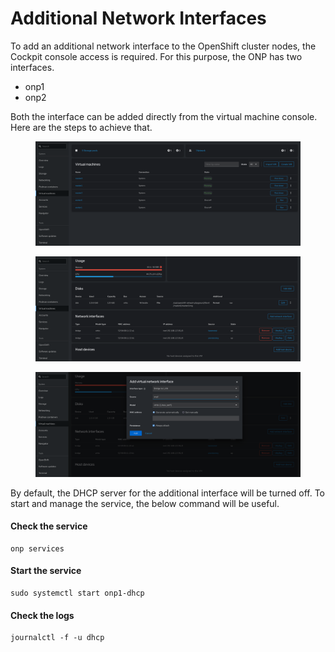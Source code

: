 # Additional Network Interfaces

To add an additional network interface to the OpenShift cluster nodes, the Cockpit console access is required. For this purpose, the ONP has two interfaces.

* onp1
* onp2

Both the interface can be added directly from the virtual machine console. Here are the steps to achieve that.

<figure><img src="../.gitbook/assets/image (12).png" alt=""><figcaption></figcaption></figure>

<figure><img src="../.gitbook/assets/image (9).png" alt=""><figcaption></figcaption></figure>

<figure><img src="../.gitbook/assets/image (4).png" alt=""><figcaption></figcaption></figure>

By default, the DHCP server for the additional interface will be turned off. To start and manage the service, the below command will be useful.

#### Check the service

```
onp services
```

#### Start the service

```
sudo systemctl start onp1-dhcp
```

#### Check the logs

```
journalctl -f -u dhcp
```
